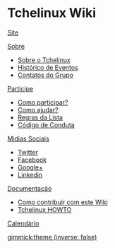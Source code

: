 # Tchelinux Wiki

[Site](http://tchelinux.org)

[Sobre]()

  * [Sobre o Tchelinux](sobre.md)
  * [Histórico de Eventos](eventos/historico_eventos.md)
  * [Contatos do Grupo](contatos.md)

[Participe]()

  * [Como participar?](como_participar.md)
  * [Como ajudar?](como_ajudar.md)
  * [Regras da Lista](regras.md)
  * [Código de Conduta](conduta.md)

[Midias Sociais]()
  
  * [Twitter](https://twitter.com/tchelinux)
  * [Facebook](https://facebook.com/tchelinux)
  * [Google+](https://plus.google.com/115847583954023215950)
  * [Linkedin](https://www.linkedin.com/groups/771307)

[Documentação]()
  * [Como contribuir com este Wiki](contribuir.md)
  * [Tchelinux HOWTO](tchelinux_howto.md)

[Calendário](eventos/calendario.md)

[gimmick:theme (inverse: false)](cosmo)
